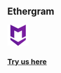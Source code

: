## Ethergram
![alt text](https://github.com/adam-p/markdown-here/raw/master/src/common/images/icon48.png)
### [Try us here](https://t.me/ethergram_bot)

